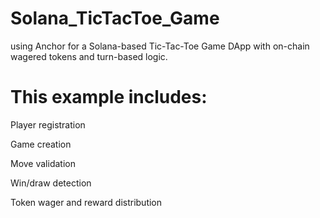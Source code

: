 # Solana_TicTacToe_Game

using Anchor for a Solana-based Tic-Tac-Toe Game DApp with on-chain wagered tokens and turn-based logic.

# This example includes:

Player registration

Game creation

Move validation

Win/draw detection

Token wager and reward distribution
